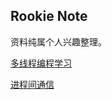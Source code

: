 ## Rookie Note

资料纯属个人兴趣整理。

[多线程编程学习](https://github.com/AngryHacker/ocean/blob/master/multithreaded%20programming/README.md)

[进程间通信](https://github.com/AngryHacker/ocean/blob/master/Interprocess-communication/README.md)

